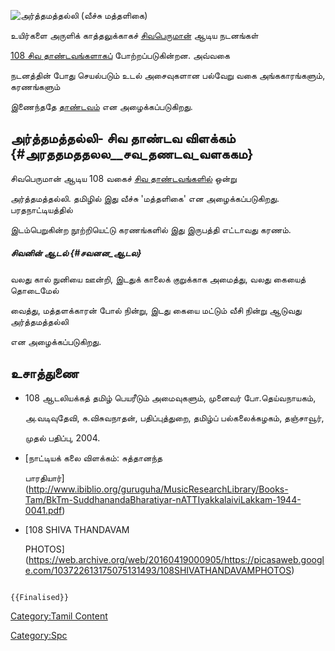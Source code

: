 ![அர்த்தமத்தல்லி (வீச்சு மத்தளிகை)](அர்த்தமத்தல்லி.jpg "அர்த்தமத்தல்லி (வீச்சு மத்தளிகை)")
உயிர்களை அருளிக் காத்தலுக்காகச் [சிவபெருமான்](சிவன் "wikilink") ஆடிய நடனங்கள்
[108 சிவ தாண்டவங்களாகப்](108_சிவ_தாண்டவங்கள் "wikilink") போற்றப்படுகின்றன. அவ்வகை
நடனத்தின் போது செயல்படும் உடல் அசைவுகளான பல்வேறு வகை அங்ககாரங்களும், கரணங்களும்
இணைந்ததே [தாண்டவம்](தாண்டவம்,_லாஸ்யம் "wikilink") என அழைக்கப்படுகிறது.

## அர்த்தமத்தல்லி- சிவ தாண்டவ விளக்கம் {#அரததமததலல__சவ_தணடவ_வளககம}

சிவபெருமான் ஆடிய 108 வகைச் [சிவ தாண்டவங்களில்](சிவ_தாண்டவங்கள் "wikilink") ஒன்று
அர்த்தமத்தல்லி. தமிழில் இது வீச்சு \'மத்தளிகை\' என அழைக்கப்படுகிறது. பரதநாட்டியத்தில்
இடம்பெறுகின்ற நூற்றியெட்டு கரணங்களில் இது இருபத்தி எட்டாவது கரணம்.

##### சிவனின் ஆடல் {#சவனன_ஆடல}

வலது கால் நுனியை ஊன்றி, இடதுக் காலைக் குறுக்காக அமைத்து, வலது கையைத் தொடைமேல்
வைத்து, மத்தளக்காரன் போல் நின்று, இடது கையை மட்டும் வீசி நின்று ஆடுவது அர்த்தமத்தல்லி
என அழைக்கப்படுகிறது.

## உசாத்துணை

-   108 ஆடலியக்கத் தமிழ் பெயரீடும் அமைவுகளும், முனைவர் போ.தெய்வநாயகம்,
    அ.வடிவுதேவி, சு.விசுவநாதன், பதிப்புத்துறை, தமிழ்ப் பல்கலைக்கழகம், தஞ்சாவூர்,
    முதல் பதிப்பு, 2004.
-   [நாட்டியக் கலை விளக்கம்: சுத்தானந்த
    பாரதியார்](http://www.ibiblio.org/guruguha/MusicResearchLibrary/Books-Tam/BkTm-SuddhanandaBharatiyar-nATTIyakkalaiviLakkam-1944-0041.pdf)
-   [108 SHIVA THANDAVAM
    PHOTOS](https://web.archive.org/web/20160419000905/https://picasaweb.google.com/103722613175075131493/108SHIVATHANDAVAMPHOTOS)

```{=mediawiki}
{{Finalised}}
```
[Category:Tamil Content](Category:Tamil_Content "wikilink")
[Category:Spc](Category:Spc "wikilink")
